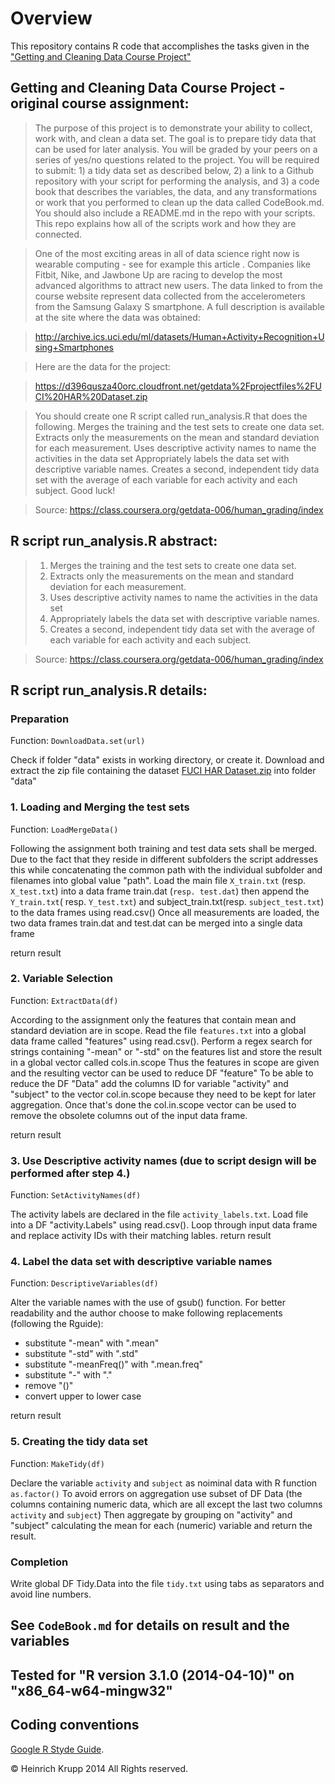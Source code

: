 # Overview
This repository contains R code that accomplishes the tasks given in the 
["Getting and Cleaning Data Course Project"](https://class.coursera.org/getdata-006/human_grading/index)


## Getting and Cleaning Data Course Project - original course assignment:

> The purpose of this project is to demonstrate your ability to collect, work with, and clean a data set. The goal is to prepare tidy data that can be used for later analysis. You will be graded by your peers on a series of yes/no questions related to the project. You will be required to submit: 1) a tidy data set as described below, 2) a link to a Github repository with your script for performing the analysis, and 3) a code book that describes the variables, the data, and any transformations or work that you performed to clean up the data called CodeBook.md. You should also include a README.md in the repo with your scripts. This repo explains how all of the scripts work and how they are connected.  

> One of the most exciting areas in all of data science right now is wearable computing - see for example this article . Companies like Fitbit, Nike, and Jawbone Up are racing to develop the most advanced algorithms to attract new users. The data linked to from the course website represent data collected from the accelerometers from the Samsung Galaxy S smartphone. A full description is available at the site where the data was obtained: 

> http://archive.ics.uci.edu/ml/datasets/Human+Activity+Recognition+Using+Smartphones 

> Here are the data for the project: 

> https://d396qusza40orc.cloudfront.net/getdata%2Fprojectfiles%2FUCI%20HAR%20Dataset.zip 

> You should create one R script called run_analysis.R that does the following. 
Merges the training and the test sets to create one data set.
Extracts only the measurements on the mean and standard deviation for each measurement. 
Uses descriptive activity names to name the activities in the data set
Appropriately labels the data set with descriptive variable names. 
Creates a second, independent tidy data set with the average of each variable for each activity and each subject. 
Good luck!

> Source: https://class.coursera.org/getdata-006/human_grading/index

## R script run_analysis.R abstract:
> 1. Merges the training and the test sets to create one data set.
> 2. Extracts only the measurements on the mean and standard deviation for each measurement. 
> 3. Uses descriptive activity names to name the activities in the data set
> 4. Appropriately labels the data set with descriptive variable names. 
> 5. Creates a second, independent tidy data set with the average of each variable for each activity and each subject. 

> Source: https://class.coursera.org/getdata-006/human_grading/index

## R script run_analysis.R details:
### Preparation
Function: `DownloadData.set(url)`

Check if folder "data" exists in working directory, or create it.
Download and extract the zip file containing the dataset [FUCI HAR Dataset.zip](https://d396qusza40orc.cloudfront.net/getdata%2Fprojectfiles%2FUCI%20HAR%20Dataset.zip) into folder "data"


### 1. Loading and Merging the test sets
Function: `LoadMergeData()`

Following the assignment both training and test data sets shall be merged.
Due to the fact that they reside in different subfolders the script addresses this while concatenating the common path with the individual subfolder and filenames into global value "path".
Load the main file `X_train.txt` (resp. `X_test.txt`) into a data frame train.dat (`resp. test.dat`)
then append the `Y_train.txt`( resp. `Y_test.txt`) and subject_train.txt(resp. `subject_test.txt`) to the data frames using read.csv()
Once all measurements are loaded, the two data frames train.dat and test.dat can be merged into a single data frame 

return result

### 2. Variable Selection 
Function: `ExtractData(df)`


According to the assignment only the features that contain mean and standard deviation are in scope.
Read the file `features.txt` into a global data frame called "features" using read.csv().
Perform a regex search for strings containing "-mean" or "-std" on the features list and store the result in a global vector called cols.in.scope
Thus the features in scope are given and the resulting vector can be used to reduce DF "feature"
To be able to reduce the DF "Data" add the columns ID for variable "activity" and "subject" to the vector col.in.scope
because they need to be kept for later aggregation.
Once that's done the col.in.scope vector can be used to remove the obsolete columns out of the input data frame.

return result

### 3. Use Descriptive activity names (due to script design will be performed after step 4.)
Function: `SetActivityNames(df)`

The activity labels are declared in the file `activity_labels.txt`.
Load file into a DF "activity.Labels" using read.csv().
Loop through input data frame and replace activity IDs with their matching lables.
return result

### 4. Label the data set with descriptive variable names
Function:  `DescriptiveVariables(df)`

Alter the variable names with the use of gsub() function.
For better readability and the author choose to make following replacements (following the Rguide):
* substitute "-mean" with ".mean"
* substitute "-std" with ".std"
* substitute "-meanFreq()" with ".mean.freq"
* substitute "-" with "."
* remove "()"
* convert upper to lower case

return result


### 5. Creating the tidy data set
Function:  `MakeTidy(df)`

Declare the variable `activity` and `subject` as noiminal data with R function `as.factor()`
To avoid errors on aggregation use subset of DF Data (the columns containing numeric data, which are all except the last two columns `activity` and `subject`)
Then aggregate by grouping on "activity" and "subject" calculating the mean for each (numeric) variable and 
return the result.

### Completion
Write global DF Tidy.Data into the file `tidy.txt` using tabs as separators and avoid line numbers.
 
 
## See `CodeBook.md` for details on result and the variables

## Tested for "R version 3.1.0 (2014-04-10)" on "x86_64-w64-mingw32"

## Coding conventions

[Google R Styde Guide](http://google-styleguide.googlecode.com/svn/trunk/Rguide.xml).

© Heinrich Krupp 2014 All Rights reserved.

